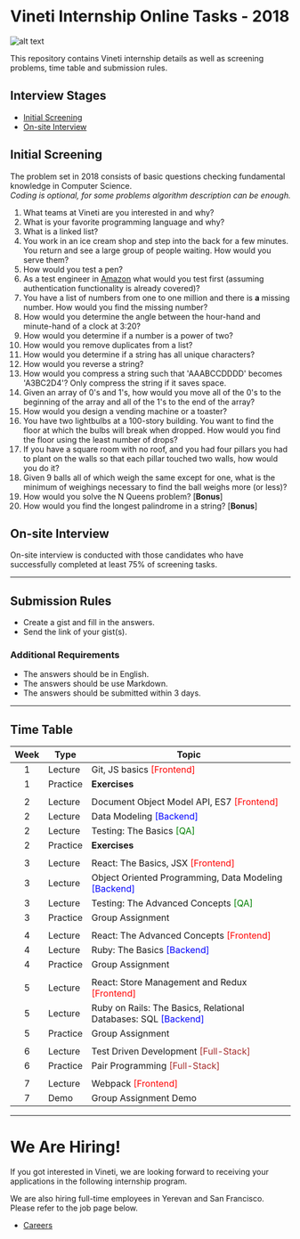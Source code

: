 # Vineti Internship Online Tasks - 2018

![alt text](https://vineti.com/content/uploads/2017/06/logo.png "Vineti")


This repository contains Vineti internship details as well as screening problems, time table and submission rules.

## Interview Stages

- [Initial Screening](#initial-screening)
- [On-site Interview](#on-site-interview)

## Initial Screening
The problem set in 2018 consists of basic questions checking fundamental knowledge in Computer Science.\
_Coding is optional, for some problems algorithm description can be enough._

1. What teams at Vineti are you interested in and why?
2. What is your favorite programming language and why?
3. What is a linked list?
4. You work in an ice cream shop and step into the back for a few minutes. You return and see a large group of people waiting. How would you serve them?
5. How would you test a pen?
6. As a test engineer in [Amazon](https://www.amazon.com/) what would you test first (assuming authentication functionality is already covered)?
7. You have a list of numbers from one to one million and there is __a__ missing number. How would you find the missing number?
8. How would you determine the angle between the hour-hand and minute-hand of a clock at 3:20?
9. How would you determine if a number is a power of two?
10. How would you remove duplicates from a list?
11. How would you determine if a string has all unique characters?
12. How would you reverse a string?
13. How would you compress a string such that 'AAABCCDDDD' becomes 'A3BC2D4'? Only compress the string if it saves space.
14. Given an array of 0's and 1's, how would you move all of the 0's to the beginning of the array and all of the 1's to the end of the array?
15. How would you design a vending machine or a toaster?
16. You have two lightbulbs at a 100-story building. You want to find the floor at which the bulbs will break when dropped. How would you find the floor using the least number of drops?
17. If you have a square room with no roof, and you had four pillars you had to plant on the walls so that each pillar touched two walls, how would you do it?
18. Given 9 balls all of which weigh the same except for one, what is the minimum of weighings necessary to find the ball weighs more (or less)?
19. How would you solve the N Queens problem? [**Bonus**]
20. How would you find the longest palindrome in a string? [**Bonus**]

## On-site Interview
On-site interview is conducted with those candidates who have successfully completed at least 75% of screening tasks.

----
## Submission Rules

- Create a gist and fill in the answers.
- Send the link of your gist(s).

### Additional Requirements
- The answers should be in English.
- The answers should be use Markdown.
- The answers should be submitted within 3 days.

---

## Time Table

Week  | Type     | Topic
:----:|----------|--------
1 | Lecture  | Git, JS basics <span style="color: red">[Frontend]</span>
1 | Practice | __Exercises__
  |          |
2 | Lecture  | Document Object Model API, ES7 <span style="color: red">[Frontend]</span>
2 | Lecture  | Data Modeling <span style="color: blue">[Backend]</span>
2 | Lecture  | Testing: The Basics <span style="color: green">[QA]</span>
2 | Practice | __Exercises__
  |          |
3 | Lecture  | React: The Basics, JSX <span style="color: red">[Frontend]</span>
3 | Lecture  | Object Oriented Programming, Data Modeling <span style="color: blue">[Backend]</span>
3 | Lecture  | Testing: The Advanced Concepts <span style="color: green">[QA]</span>
3 | Practice | Group Assignment
  |          |
4 | Lecture  | React: The Advanced Concepts <span style="color: red">[Frontend]</span>
4 | Lecture  | Ruby: The Basics <span style="color: blue">[Backend]</span>
4 | Practice | Group Assignment
  |          |
5 | Lecture  | React: Store Management and Redux <span style="color: red">[Frontend]</span>
5 | Lecture  | Ruby on Rails: The Basics, Relational Databases: SQL <span style="color: blue">[Backend]</span>
5 | Practice | Group Assignment
  |          |
6 | Lecture  | Test Driven Development <span style="color: brown">[Full-Stack]</span>
6 | Practice | Pair Programming <span style="color: brown">[Full-Stack]</span>
  |          |
7 | Lecture  | Webpack <span style="color: red">[Frontend]</span>
7 | Demo     | Group Assignment Demo

---

# We Are Hiring!
If you got interested in Vineti, we are looking forward to receiving your applications in the following internship program.

We are also hiring full-time employees in Yerevan and San Francisco. Please refer to the job page below.

* [Careers](https://vineti.com/careers/)
